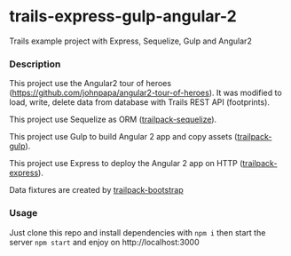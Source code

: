 # trails-express-gulp-angular-2
Trails example project with Express, Sequelize, Gulp and Angular2

### Description
 
This project use the Angular2 tour of heroes (https://github.com/johnpapa/angular2-tour-of-heroes). 
It was modified to load, write, delete data from database with Trails REST API (footprints).

This project use Sequelize as ORM ([trailpack-sequelize](https://github.com/trailsjs/trailpack-sequelize)).

This project use Gulp to build Angular 2 app and copy assets ([trailpack-gulp](https://github.com/YannBertrand/trailpack-gulp)).

This project use Express to deploy the Angular 2 app on HTTP ([trailpack-express](https://github.com/trailsjs/trailpack-express)).

Data fixtures are created by [trailpack-bootstrap](https://github.com/trailsjs/trailpack-bootstrap)

### Usage

Just clone this repo and install dependencies with `npm i` then start the server `npm start` and enjoy on http://localhost:3000
